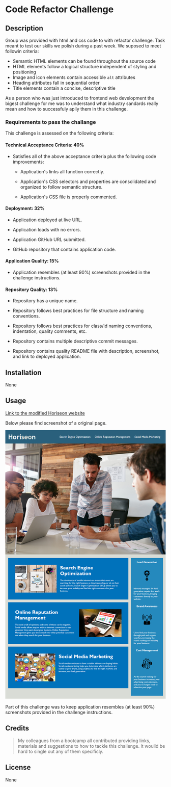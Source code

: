 # Code Refactor Challenge

## Description

Group was provided with html and css code to with refactor challenge. Task meant to test our skills we polish during a past week. We suposed to meet followin criteria:

* Semantic HTML elements can be found throughout the source code
* HTML elements follow a logical structure independent of styling and positioning
* Image and icon elements contain accessible `alt` attributes
* Heading attributes fall in sequential order
* Title elements contain a concise, descriptive title

As a person who was just introduced to frontend web development the bigest challenge for me was to understand what industry sandards really mean and how to successfuly aplly them in this challenge. 

### Requirements to pass the challange

This challenge is assessed on the following criteria: 

#### Technical Acceptance Criteria: 40%

* Satisfies all of the above acceptance criteria plus the following code improvements:

  * Application's links all function correctly.

  * Application's CSS selectors and properties are consolidated and organized to follow semantic structure.

  * Application's CSS file is properly commented.

#### Deployment: 32%

* Application deployed at live URL.

* Application loads with no errors.

* Application GitHub URL submitted.

* GitHub repository that contains application code.

#### Application Quality: 15%

* Application resembles (at least 90%) screenshots provided in the challenge instructions.

#### Repository Quality: 13%

* Repository has a unique name.

* Repository follows best practices for file structure and naming conventions.

* Repository follows best practices for class/id naming conventions, indentation, quality comments, etc.

* Repository contains multiple descriptive commit messages.

* Repository contains quality README file with description, screenshot, and link to deployed application.

## Installation

None

## Usage

[Link to the modified Horiseon website](https://narkhashel.github.io/RepositoryUniqueName/) 

Below please find screenshot of a original page.

 ![The Horiseon webpage includes a navigation bar, a header image, and cards with text and images at the bottom of the page.](assets/images/01-html-css-git-challenge-demo.png)
    
Part of this challenge was to keep application resembles (at least 90%) screenshots provided in the challenge instructions.

## Credits

> My colleagues from a bootcamp all contributed providing links, materials and suggestions to how to tackle this challenge. It woulld be hard to single out any of them specificly. 

## License

None
